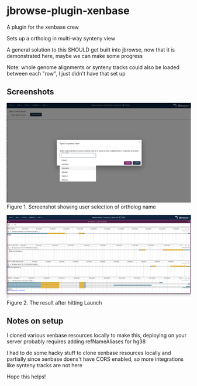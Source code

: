 # jbrowse-plugin-xenbase

A plugin for the xenbase crew

Sets up a ortholog in multi-way synteny view

A general solution to this SHOULD get built into jbrowse, now that it is
demonstrated here, maybe we can make some progress

Note: whole genome alignments or synteny tracks could also be loaded between
each "row", I just didn't have that set up

## Screenshots

![](img/0.png) Figure 1. Screenshot showing user selection of ortholog name

![](img/1.png) Figure 2. The result after hitting Launch

## Notes on setup

I cloned various xenbase resources locally to make this, deploying on your
server probably requires adding refNameAliases for hg38

I had to do some hacky stuff to clone xenbase resources locally and partially
since xenbase doens't have CORS enabled, so more integrations like synteny
tracks are not here

Hope this helps!
